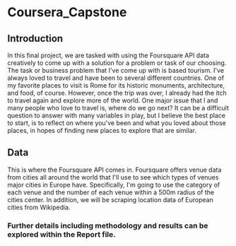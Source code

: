 # Coursera_Capstone
## Introduction
In this final project, we are tasked with using the Foursquare API data creatively to come up with a solution for a problem or task of our choosing. The task or business problem that I've come up with is based tourism.
I've always loved to travel and have been to several different countries. One of my favorite places to visit is Rome for its historic monuments, architecture, and food, of course. However, once the trip was over, I already had the itch to travel again and explore more of the world. One major issue that I and many people who love to travel is, where do we go next? It can be a difficult question to answer with many variables in play, but I believe the best place to start, is to reflect on where you've been and what you loved about those places, in hopes of finding new places to explore that are similar.
## Data
This is where the Foursquare API comes in. Foursquare offers venue data from cities all around the world that I'll use to see which types of venues major cities in Europe have. Specifically, I'm going to use the category of each venue and the number of each venue within a 500m radius of the cities center. In addition, we will be scraping location data of European cities from Wikipedia.

### Further details including methodology and results can be explored within the Report file. 
